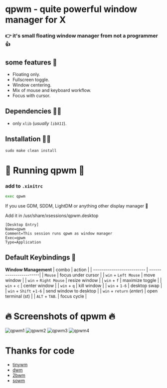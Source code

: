 # qpwm - quite powerful window manager for X 
### 👉 it's small floating window manager from not a programmer 👍
## some features 💪
- Floating only.
- Fullscreen toggle.
- Window centering.
- Mix of mouse and keyboard workflow.
- Focus with cursor.
## Dependencies 🧑‍💻
- only `xlib` (*usually `libX11`*).
## Installation 🕵️‍♂️
```fish
sudo make clean install
```
# :rocket: Running qpwm :rocket:
### add to `.xinitrc`
```bash
exec qpwm
```
If you use GDM, SDDM, LightDM оr anything other display manager 👤

Add it in /usr/share/xsessions/qpwm.desktop 
```
[Desktop Entry]
Name=qpwm
Comment=This session runs qpwm as window manager 
Exec=qpwm
Type=Application
```
## Default Keybindings :space_invader:
**Window Management**
| combo                      | action                 |
| -------------------------- | -----------------------|
| `Mouse`                    | focus under cursor     |
| `win` + `Left Mouse`       | move window            |
| `win` + `Right Mouse`      | resize window          |
| `win` + `f`                | maximize toggle        |
| `win` + `c`                | center window          |
| `win` + `q`                | kill window            |
| `win` + `1-6`              | desktop swap           |
| `win` + `Shift` +`1-6`     | send window to desktop |
| `win` + `return` (*enter*) | open terminal (st)     |
| `ALT` + `TAB`.             | focus cycle            |
# :fire: Screenshots of qpwm :fire:
![qpwm1](https://media.discordapp.net/attachments/955362477137362954/955362504656187392/5CqwsnNUOos.jpg?raw=true)
![qpwm2](https://cdn.discordapp.com/attachments/955362477137362954/955533886132215878/2022-03-21_21-30.png?raw=true)
![qpwm3](https://cdn.discordapp.com/attachments/955362477137362954/955543502110990476/2022-03-21_22-08_1.png?raw=true)
![qpwm4](https://cdn.discordapp.com/attachments/955362477137362954/955544733470580776/2022-03-21_22-13.png?raw=true)
# Thanks for code
- [tinywm](http://incise.org/tinywm.html)
- [dwm](https://dwm.suckless.org)
- [2bwm](https://github.com/venam/2bwm)
- [sowm](https://github.com/dylanaraps/sowm)
